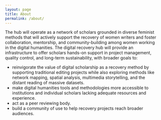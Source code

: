 ```yaml
---
layout: page
title: About
permalink: /about/
---
```


The hub will operate as a network of scholars grounded in diverse feminist methods that will actively support the recovery of women writers and foster collaboration, mentorship, and community-building among women working in the digital humanities. The digital recovery hub will provide an infrastructure to offer scholars hands-on support in project management, quality control, and long-term sustainability, with broader goals to: 

* reinvigorate the value of digital scholarship as a recovery method by supporting traditional editing projects while also exploring methods like network mapping, spatial analysis, multimedia storytelling, and the distant reading of massive datasets.
* make digital humanities tools and methodologies more accessible to institutions and individual scholars lacking adequate resources and experience. 
* act as a peer reviewing body.
* build a community of use to help recovery projects reach broader audiences. 


